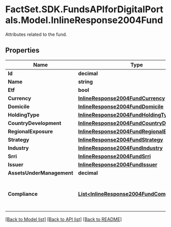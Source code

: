 # FactSet.SDK.FundsAPIforDigitalPortals.Model.InlineResponse2004Fund
Attributes related to the fund.

## Properties

Name | Type | Description | Notes
------------ | ------------- | ------------- | -------------
**Id** | **decimal** | Identifier of the fund. | [optional] 
**Name** | **string** | Name of the fund. | [optional] 
**Etf** | **bool** | If &#x60;true&#x60;, the fund is an ETF. | [optional] 
**Currency** | [**InlineResponse2004FundCurrency**](InlineResponse2004FundCurrency.md) |  | [optional] 
**Domicile** | [**InlineResponse2004FundDomicile**](InlineResponse2004FundDomicile.md) |  | [optional] 
**HoldingType** | [**InlineResponse2004FundHoldingType**](InlineResponse2004FundHoldingType.md) |  | [optional] 
**CountryDevelopment** | [**InlineResponse2004FundCountryDevelopment**](InlineResponse2004FundCountryDevelopment.md) |  | [optional] 
**RegionalExposure** | [**InlineResponse2004FundRegionalExposure**](InlineResponse2004FundRegionalExposure.md) |  | [optional] 
**Strategy** | [**InlineResponse2004FundStrategy**](InlineResponse2004FundStrategy.md) |  | [optional] 
**Industry** | [**InlineResponse2004FundIndustry**](InlineResponse2004FundIndustry.md) |  | [optional] 
**Srri** | [**InlineResponse2004FundSrri**](InlineResponse2004FundSrri.md) |  | [optional] 
**Issuer** | [**InlineResponse2004FundIssuer**](InlineResponse2004FundIssuer.md) |  | [optional] 
**AssetsUnderManagement** | **decimal** | Assets under management (AUM). | [optional] 
**Compliance** | [**List&lt;InlineResponse2004FundCompliance&gt;**](InlineResponse2004FundCompliance.md) | List of compliance properties to which the fund is compliant. See endpoint &#x60;/legalEntity/complianceProperty/list&#x60; for possible values. | [optional] 

[[Back to Model list]](../README.md#documentation-for-models) [[Back to API list]](../README.md#documentation-for-api-endpoints) [[Back to README]](../README.md)

